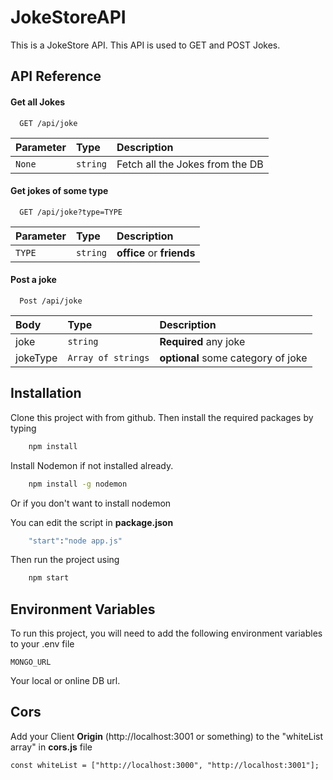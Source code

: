 # JokeStoreAPI

This is a JokeStore API. This API is used to GET and POST Jokes.

## API Reference

#### Get all Jokes

```http
  GET /api/joke
```

| Parameter | Type     | Description                     |
| :-------- | :------- | :------------------------------ |
| `None`    | `string` | Fetch all the Jokes from the DB |

#### Get jokes of some type

```http
  GET /api/joke?type=TYPE
```

| Parameter | Type     | Description               |
| :-------- | :------- | :------------------------ |
| `TYPE`    | `string` | **office** or **friends** |

#### Post a joke

```http
  Post /api/joke
```

| Body     | Type               | Description                        |
| :------- | :----------------- | :--------------------------------- |
| joke     | `string`           | **Required** any joke              |
| jokeType | `Array of strings` | **optional** some category of joke |

## Installation

Clone this project with from github.
Then install the required packages by typing

```bash
    npm install
```

Install Nodemon if not installed already.

```bash
    npm install -g nodemon
```

Or if you don't want to install nodemon

You can edit the script in **package.json**

```bash
    "start":"node app.js"
```

Then run the project using

```bash
    npm start
```

## Environment Variables

To run this project, you will need to add the following environment variables to your .env file

`MONGO_URL`

Your local or online DB url.

## Cors

Add your Client **Origin** (http://localhost:3001 or something) to the "whiteList array" in **cors.js** file

`const whiteList = ["http://localhost:3000", "http://localhost:3001"];`
